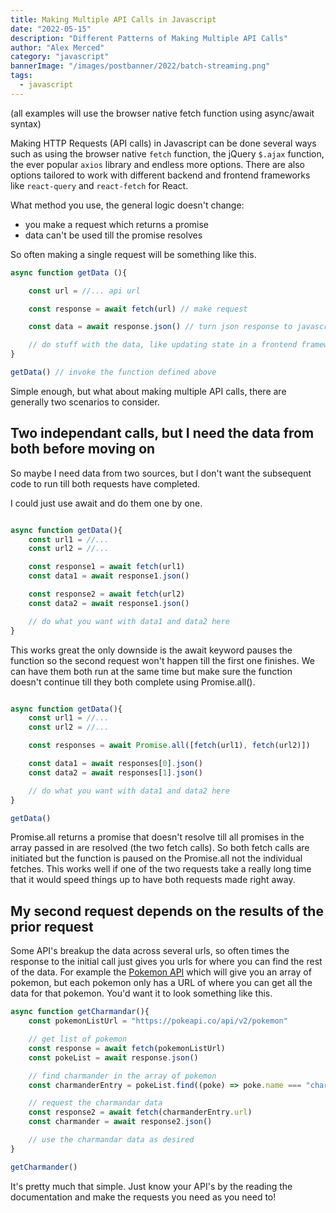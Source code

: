 ```yaml
---
title: Making Multiple API Calls in Javascript
date: "2022-05-15"
description: "Different Patterns of Making Multiple API Calls"
author: "Alex Merced"
category: "javascript"
bannerImage: "/images/postbanner/2022/batch-streaming.png"
tags:
  - javascript
---
```


(all examples will use the browser native fetch function using async/await syntax)

Making HTTP Requests (API calls) in Javascript can be done several ways such as using the browser native `fetch` function, the jQuery `$.ajax` function, the ever popular `axios` library and endless more options. There are also options tailored to work with different backend and frontend frameworks like `react-query` and `react-fetch` for React.

What method you use, the general logic doesn't change:

- you make a request which returns a promise
- data can't be used till the promise resolves

So often making a single request will be something like this.

```js
async function getData (){

    const url = //... api url

    const response = await fetch(url) // make request

    const data = await response.json() // turn json response to javascript object

    // do stuff with the data, like updating state in a frontend framework
}

getData() // invoke the function defined above
```

Simple enough, but what about making multiple API calls, there are generally two scenarios to consider.

## Two independant calls, but I need the data from both before moving on

So maybe I need data from two sources, but I don't want the subsequent code to run till both requests have completed. 

I could just use await and do them one by one.

```js

async function getData(){
    const url1 = //...
    const url2 = //...

    const response1 = await fetch(url1)
    const data1 = await response1.json()

    const response2 = await fetch(url2)
    const data2 = await response1.json()

    // do what you want with data1 and data2 here
}

```

This works great the only downside is the await keyword pauses the function so the second request won't happen till the first one finishes. We can have them both run at the same time but make sure the function doesn't continue till they both complete using Promise.all().

```js

async function getData(){
    const url1 = //...
    const url2 = //...

    const responses = await Promise.all([fetch(url1), fetch(url2)])

    const data1 = await responses[0].json()
    const data2 = await responses[1].json()

    // do what you want with data1 and data2 here
}

getData()
```

Promise.all returns a promise that doesn't resolve till all promises in the array passed in are resolved (the two fetch calls). So both fetch calls are initiated but the function is paused on the Promise.all not the individual fetches. This works well if one of the two requests take a really long time that it would speed things up to have both requests made right away.

## My second request depends on the results of the prior request

Some API's breakup the data across several urls, so often times the response to the initial call just gives you urls for where you can find the rest of the data. For example the [Pokemon API](https://pokeapi.co/api/v2/pokemon) which will give you an array of pokemon, but each pokemon only has a URL of where you can get all the data for that pokemon. You'd want it to look something like this.

```js
async function getCharmandar(){
    const pokemonListUrl = "https://pokeapi.co/api/v2/pokemon"

    // get list of pokemon
    const response = await fetch(pokemonListUrl)
    const pokeList = await response.json()

    // find charmander in the array of pokemon
    const charmanderEntry = pokeList.find((poke) => poke.name === "charmandar")

    // request the charmandar data
    const response2 = await fetch(charmanderEntry.url)
    const charmander = await response2.json()

    // use the charmandar data as desired
}

getCharmander()
```

It's pretty much that simple. Just know your API's by the reading the documentation and make the requests you need as you need to!